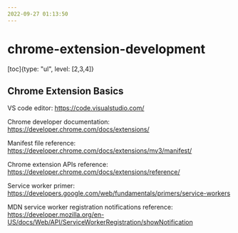 ```yaml
---
2022-09-27 01:13:50
---
```

# chrome-extension-development

[toc]{type: "ul", level: [2,3,4]}

## Chrome Extension Basics

VS code editor: https://code.visualstudio.com/

Chrome developer documentation: https://developer.chrome.com/docs/extensions/

Manifest file reference: https://developer.chrome.com/docs/extensions/mv3/manifest/

Chrome extension APIs reference: https://developer.chrome.com/docs/extensions/reference/

Service worker primer: https://developers.google.com/web/fundamentals/primers/service-workers

MDN service worker registration notifications reference: https://developer.mozilla.org/en-US/docs/Web/API/ServiceWorkerRegistration/showNotification